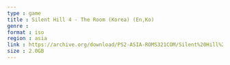 ```yaml
---
type : game
title : Silent Hill 4 - The Room (Korea) (En,Ko)
genre : 
format : iso
region : asia
link : https://archive.org/download/PS2-ASIA-ROMS321COM/Silent%20Hill%204%20-%20The%20Room%20%28Korea%29%20%28En%2CKo%29.7z
size : 2.0GB
---
```

